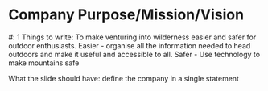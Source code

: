 # Company Purpose/Mission/Vision

#: 1
Things to write: To make venturing into wilderness easier and safer for outdoor enthusiasts. 
Easier - organise all the information needed to head outdoors and make it useful and accessible to all.
Safer - Use technology to make mountains safe

What the slide should have: define the company in a single statement